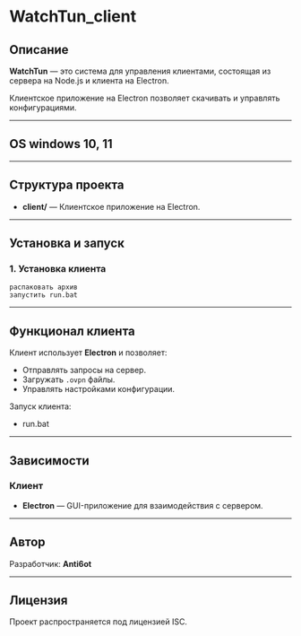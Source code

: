 ﻿# WatchTun_client



## Описание
**WatchTun** — это система для управления клиентами, состоящая из сервера на Node.js и клиента на Electron.

Клиентское приложение на Electron позволяет скачивать и управлять конфигурациями.

---
## OS windows 10, 11
---


## Структура проекта
- **client/** — Клиентское приложение на Electron.

---

## Установка и запуск

### 1. Установка клиента
```
распаковать архив
запустить run.bat
```

---

## Функционал клиента
Клиент использует **Electron** и позволяет:
- Отправлять запросы на сервер.
- Загружать `.ovpn` файлы.
- Управлять настройками  конфигурации.

Запуск клиента:

- run.bat

---

## Зависимости
### Клиент
- **Electron** — GUI-приложение для взаимодействия с сервером.

---

## Автор
Разработчик: **Anti6ot**

---

## Лицензия
Проект распространяется под лицензией ISC.


